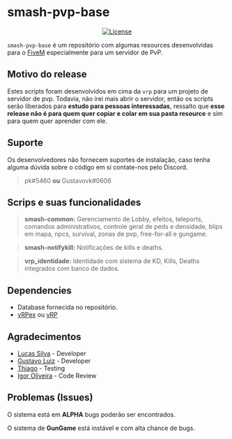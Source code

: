 # smash-pvp-base

<p align="center">
  <a href="https://github.com/GHMatti/ghmattimysql/blob/master/license.md">
    <img src="https://img.shields.io/badge/License-MIT-blue.svg" alt="License">
  </a>
</p>

`smash-pvp-base` é um repositório com algumas resources desenvolvidas para o [FiveM](https://fivem.net) especialmente para um servidor de PvP. 

## Motivo do release
Estes scripts foram desenvolvidos em cima da `vrp` para um projeto de servidor de pvp. 
Todavia, não irei mais abrir o servidor, então os scripts serão liberados para **estudo para pessoas interessadas**, ressalto que **esse release não é para quem quer copiar e colar em sua pasta resource** e sim para quem quer aprender com ele.

## Suporte
Os desenvolvedores não fornecem suportes de instalação, caso tenha alguma dúvida sobre o código em si contate-nos pelo Discord.
> pk#5460 **ou** Gustavovk#0606

## Scrips e suas funcionalidades

> **smash-common:** Gerenciamento de Lobby, efeitos, teleports, comandos administrativos, controle geral de peds e densidade, blips em mapa, npcs, survival, zonas de pvp, free-for-all e gungame.

> **smash-notifykill:** Notificações de kills e deaths. 

> **vrp_identidade:** Identidade com sistema de KD, Kills, Deaths integrados com banco de dados.

## Dependencies
* Database fornecida no repositório.
* [vRPex](https://github.com/contatosummerz/vrpex) ou [vRP](https://github.com/ImagicTheCat/vRP/tree/1.0)

## Agradecimentos
- [Lucas Silva](https://github.com/OLucasPk) - Developer
- [Gustavo Luiz](https://github.com/gustavovk) - Developer
- [Thiago](https://github.com/gordaum) - Testing
- [Igor Oliveira](https://github.com/igorl1) - Code Review


## Problemas (Issues)

O sistema está em **ALPHA** bugs poderão ser encontrados.

O sistema de **GunGame** está instável e com alta chance de bugs.